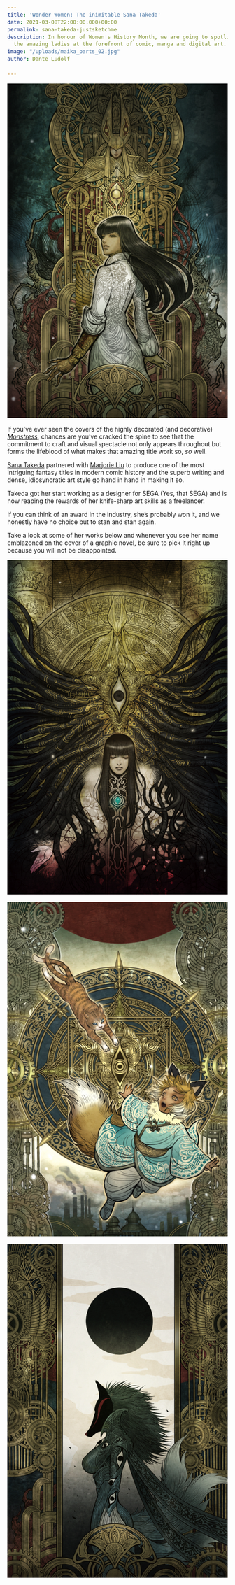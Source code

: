 ```yaml
---
title: 'Wonder Women: The inimitable Sana Takeda'
date: 2021-03-08T22:00:00.000+00:00
permalink: sana-takeda-justsketchme
description: In honour of Women's History Month, we are going to spotlight some of
  the amazing ladies at the forefront of comic, manga and digital art.
image: "/uploads/maika_parts_02.jpg"
author: Dante Ludolf

---
```

![](/uploads/cover_issue1.jpg)

If you’ve ever seen the covers of the highly decorated (and decorative) [_Monstress_](https://imagecomics.com/comics/series/monstress), chances are you’ve cracked the spine to see that the commitment to craft and visual spectacle not only appears throughout but forms the lifeblood of what makes that amazing title work so, _so_ well.

[Sana Takeda]() partnered with [Marjorie Liu]() to produce one of the most intriguing fantasy titles in modern comic history and the superb writing and dense, idiosyncratic art style go hand in hand in making it so.

Takeda got her start working as a designer for SEGA (Yes, that SEGA) and is now reaping the rewards of her knife-sharp art skills as a freelancer.

If you can think of an award in the industry, she’s probably won it, and we honestly have no choice but to stan and stan again.

Take a look at some of her works below and whenever you see her name emblazoned on the cover of a graphic novel, be sure to pick it right up because you will not be disappointed.

![](/uploads/cover_issue4.jpg)

![](/uploads/cover_issue3.jpg)

![](/uploads/cover_issue2.jpg)